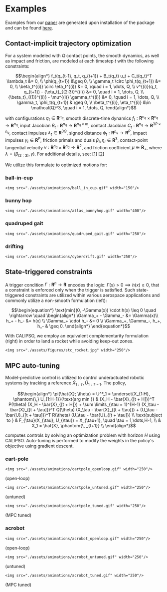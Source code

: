 # Examples

Examples from our [paper](https://arxiv.org/pdf/2205.09255.pdf) are generated upon installation of the package and can be found [here](https://github.com/thowell/CALIPSO.jl/tree/main/examples).

## Contact-implicit trajectory optimization 

For a system modeled with $Q$ contact points, the smooth dynamics, as well as impact and friction, are modeled at each timestep $t$ with the following constraints:
```math
\begin{align*}
	f_t(q_{t-1}, q_t, q_{t+1}) + B_t(q_t) u_t + C_t(q_t)^T \lambda_t &= 0, \\
 	\phi(q_{t+1}) &\geq 0, \\
 	\gamma_t \circ \phi_t(q_{t+1}) &= 0, \\
 	\beta_t^{(i)} \circ \eta_t^{(i)} &= 0, \quad i = 1, \dots, Q, \\
 	v^{(i)}(q_t, q_{t+1}) - {\eta_t}_{(2:3)}^{(i)} &= 0, \quad i = 1, \dots, Q, \\
 	{\beta_t}_{(1)}^{(i)} - \mu^{(i)} \gamma_t^{(i)} &= 0, \quad i = 1, \dots, Q, \\
 	\gamma_t, \phi_t(q_{t+1}) & \geq 0, \\
 	\beta_t^{(i)}, \eta_t^{(i)} &\in \mathcal{Q}^3, \quad i = 1, \dots, Q,
\end{align*}
```

with configurations $q_t \in \mathbf{R}^{n_q}$, smooth discrete-time dynamics $f_t : \mathbf{R}^{n_q} \times \mathbf{R}^{n_q} \rightarrow \mathbf{R}^{n_q}$, input Jacobian $B_t : \mathbf{R}^{n_q} \rightarrow \mathbf{R}^{n_q \times m}$, contact Jacobian $C_t : \mathbf{R}^{n_q} \rightarrow \mathbf{R}^{3P \times n_q}$, contact impulses $\lambda_t \in \mathbf{R}^{3Q}$, signed distance $\phi_t : \mathbf{R}^{n_q} \rightarrow \mathbf{R}^P$, impact impulses $\gamma_t \in \mathbf{R}^P$, friction primals and duals $\beta_t, \eta_t \in \mathbf{R}^3$, contact-point tangential velocity $v : \mathbf{R}^{n_q} \times \mathbf{R}^{n_q} \rightarrow \mathbf{R}^2$, and friction coefficient $\mu \in \mathbf{R}_+$, where $\lambda = (\beta_{(2:3)}, \gamma)$. For additional details, see: [[1](https://groups.csail.mit.edu/robotics-center/public_papers/Posa13.pdf)] [[2](https://agile.seas.harvard.edu/files/agile/files/variational.pdf)]

We utilize this formulate to optimized motions for: 

### ball-in-cup 
```@raw html
<img src="./assets/animations/ball_in_cup.gif" width="150"/>
```

### bunny hop
```@raw html 
<img src="./assets/animations/atlas_bunnyhop.gif" width="400"/>
```

### quadruped gait 
```@raw html
<img src="./assets/animations/quadruped_gait.gif" width="250"/>
```

### drifting 
```@raw html
<img src="./assets/animations/cyberdrift.gif" width="250"/>
```

## State-triggered constraints 

A trigger condition $\Gamma:\mathbf{R}^{n} \rightarrow \mathbf{R}$ encodes the logic: $\Gamma(x) > 0 \implies h(x) \geq 0$, that a constraint is enforced only when the trigger is satisfied. Such state-triggered constraints are utilized within various aerospace applications and commonly utilize a non-smooth formulation (left):

```math
\begin{equation*}
    \text{min}(0, -\Gamma(x)) \cdot h(x) \leq 0
    \quad
    \rightarrow 
    \quad
    \begin{align*}
		\Gamma_+ - \Gamma_- &= \Gamma(x)\\ 
        h_+ - h_- &= h(x) \\
        \Gamma_+ \cdot h_- &= 0 \\
        \Gamma_+, \Gamma_-, h_+, h_- & \geq 0.
	\end{align*}
\end{equation*}
```

With CALIPSO, we employ an equivalent complementarity formulation (right) in order to land a rocket while avoiding keep-out zones.

```@raw html
<img src="./assets/figures/stc_rocket.jpg" width="250"/>
```


## MPC auto-tuning 
Model-predictive control is utilized to control underactuated robotic systems by tracking a reference $\bar{X}_{1:T}, \bar{U}_{1:T-1}$. The policy,

```math
\begin{align*}
		\pi(\hat{X}; \theta) = U^*_1 = \underset{X_{1:H}, \phantom{\,} U_{1:H-1}}{\text{arg min }} & (X_H - \bar{X}_{[t + H]})^T P(\theta) (X_H - \bar{X}_{[t + H]}) + \sum \limits_{\tau = 1}^{H-1} (X_\tau - \bar{X}_{[t + \tau]})^T Q(\theta) (X_\tau - \bar{X}_{[t + \tau]}) + (U_\tau - \bar{U}_{[t + \tau]})^T R(\theta) (U_\tau - \bar{U}_{[t + \tau]}) \\
		\text{subject to } & F_{\tau}(X_{\tau}, U_{\tau}) = X_{\tau+1}, \quad \tau = 1,\dots,H-1, \\
		& X_1 = \hat{X}, \phantom{\, _{t+1}} \\
\end{align*}
```

computes controls by solving an optimization problem with horizon $H$ using CALIPSO. Auto-tuning is performed to modify the weights in the policy's objective using gradient descent.

### cart-pole
```@raw html
<img src="./assets/animations/cartpole_openloop.gif" width="250"/>
```
(open-loop)

```@raw html
<img src="./assets/animations/cartpole_untuned.gif" width="250"/>
```
(untuned)

```@raw html
<img src="./assets/animations/cartpole_tuned.gif" width="250"/>
```
(MPC tuned)

### acrobot
```@raw html
<img src="./assets/animations/acrobot_openloop.gif" width="250"/>
```
(open-loop)

```@raw html
<img src="./assets/animations/acrobot_untuned.gif" width="250"/>
```
(untuned)

```@raw html
<img src="./assets/animations/acrobot_tuned.gif" width="250"/>
```
(MPC tuned)

